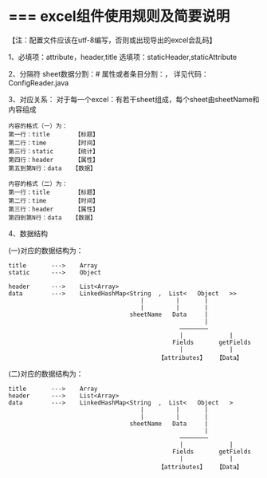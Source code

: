 ===
excel组件使用规则及简要说明
===

【注：配置文件应该在utf-8编写，否则或出现导出的excel会乱码】

1、必填项：attribute，header,title
   选填项：staticHeader,staticAttribute

2、分隔符
    sheet数据分割：#
    属性或者条目分割：，
    详见代码：ConfigReader.java

3、对应关系：
    对于每一个excel：有若干sheet组成，每个sheet由sheetName和内容组成

    内容的格式（一）为：
    第一行：title       【标题】
    第二行：time        【时间】
    第三行：static      【统计】
    第四行：header      【属性】
    第五到第N行：data   【数据】

    内容的格式（二）为：
    第一行：title       【标题】
    第二行：time        【时间】
    第三行：header      【属性】
    第四到第N行：data   【数据】




4、数据结构

(一)对应的数据结构为：

    title       --->    Array
    static      --->    Object
    
    header      --->    List<Array>
    data        --->    LinkedHashMap<String  ,  List<   Object   >>
                                         |         |       |
                                         |         |       |
                                      sheetName   Data     |
                                                           |
                                                    ————————
                                                    |             |
                                                  Fields       getFields
                                                    |             |
                                              【attributes】   【Data】
    


(二)对应的数据结构为：

    title       --->    Array
    header      --->    List<Array>
    data        --->    LinkedHashMap<String  ,  List<   Object   >
                                         |         |       |
                                         |         |       |
                                      sheetName   Data     |
                                                           |
                                                    ————————
                                                    |             |
                                                  Fields       getFields
                                                    |             |
                                              【attributes】   【Data】
